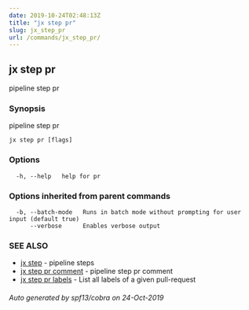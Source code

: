 ```yaml
---
date: 2019-10-24T02:48:13Z
title: "jx step pr"
slug: jx_step_pr
url: /commands/jx_step_pr/
---
```

## jx step pr

pipeline step pr

### Synopsis

pipeline step pr

```
jx step pr [flags]
```

### Options

```
  -h, --help   help for pr
```

### Options inherited from parent commands

```
  -b, --batch-mode   Runs in batch mode without prompting for user input (default true)
      --verbose      Enables verbose output
```

### SEE ALSO

* [jx step](/commands/jx_step/)	 - pipeline steps
* [jx step pr comment](/commands/jx_step_pr_comment/)	 - pipeline step pr comment
* [jx step pr labels](/commands/jx_step_pr_labels/)	 - List all labels of a given pull-request

###### Auto generated by spf13/cobra on 24-Oct-2019
